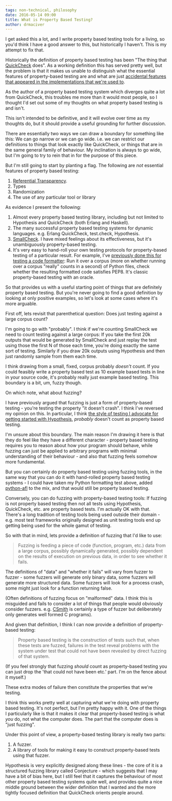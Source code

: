 ```yaml
---
tags: non-technical, philosophy
date: 2016-05-14 09:00
title: What is Property Based Testing?
author: drmaciver
---
```


I get asked this a lot, and I write property based testing tools for a living, so you'd think
I have a good answer to this, but historically I haven't. This is my attempt to fix that.

Historically the definition of property based testing has been "The thing that
[QuickCheck](../quickcheck-in-every-language/) does". As
a working definition this has served pretty well, but the problem is that it makes us unable
to distinguish what the essential features of property-based testing are and what are just
[accidental features that appeared in the implementations that we're used to](../referential-transparency/).

As the author of a property based testing system which diverges quite a lot from QuickCheck,
this troubles me more than it would most people, so I thought I'd set out some of my thoughts on
what property based testing is and isn't.

This isn't intended to be definitive, and it will evolve over time as my thoughts do, but
it should provide a useful grounding for further discussion.

<!--more-->

There are essentially two ways we can draw a boundary for something like this: We can go
narrow or we can go wide. i.e. we can restrict our definitions to things that look exactly
like QuickCheck, or things that are in the same general family of behaviour. My inclination
is always to go wide, but I'm going to try to rein that in for the purpose of this piece.

But I'm still going to start by planting a flag. The following are *not* essential features
of property based testing:

1. [Referential Transparency](../referential-transparency/).
2. Types
3. Randomization
4. The use of any particular tool or library

As evidence I present the following:

1. Almost every property based testing library, including but not limited to Hypothesis and
   QuickCheck (both Erlang and Haskell).
2. The many successful property based testing systems for dynamic languages. e.g. Erlang
   QuickCheck, test.check, Hypothesis.
3. [SmallCheck](https://hackage.haskell.org/package/smallcheck). I have mixed feelings about
   its effectiveness, but it's unambiguously property-based testing.
4. It's very easy to hand-roll your own testing protocols for property-based testing of a
   particular result. For example, I've [previously done this for testing a code formatter](
   http://www.drmaciver.com/2015/03/27-bugs-in-24-hours/): Run it over a corpus (more on
   whether running over a corpus "really" counts in a second) of Python files, check whether
   the resulting formatted code satisfies PEP8. It's classic property-based testing with an
   oracle.

So that provides us with a useful starting point of things that are definitely property based
testing. But you're never going to find a good definition by looking at only positive examples,
so let's look at some cases where it's more arguable.

First off, lets revisit that parenthetical question: Does just testing against a large corpus count?

I'm going to go with "probably". I think if we're counting SmallCheck we need to count testing
against a large corpus: If you take the first 20k outputs that would be generated by SmallCheck
and just replay the test using those the first N of those each time, you're doing exactly the
same sort of testing. Similarly if you draw 20k outputs using Hypothesis and then just randomly
sample from them each time.

I think drawing from a small, fixed, corpus probably *doesn't* count. If you could feasibly
write a property based test as 10 example based tests in line in your source code, it's
probably really just example based testing. This boundary is a bit, um, fuzzy though.

On which note, what about fuzzing?

I have previously argued that fuzzing is just a form of property-based testing - you're testing
the property "it doesn't crash". I think I've reversed my opinion on this. In particular, I think
[the style of testing I advocate for getting started with Hypothesis](../getting-started-with-hypothesis/), *probably* doesn't
count as property based testing.

I'm unsure about this boundary. The main reason I'm drawing it here is that they do feel like
they have a different character - property based testing requires you to reason about how your
program should behave, while fuzzing can just be applied to arbitrary programs with minimal
understanding of their behaviour - and also that fuzzing feels somehow more fundamental.

But you can certainly do property based testing using fuzzing tools, in the same way that you
can do it with hand-rolled property based testing systems - I could have taken my Python formatting
test above, added [python-afl](http://jwilk.net/software/python-afl) to the mix, and
that would still be property based testing.

Conversely, you can do fuzzing with property-based testing tools: If fuzzing is not property
based testing then not all tests using Hypothesis, QuickCheck, etc. are property based tests.
I'm actually OK with that. There's a long tradition of testing tools being used outside their
domain - e.g. most test frameworks originally designed as unit testing tools end up getting
being used for the whole gamut of testing.

So with that in mind, lets provide a definition of fuzzing that I'd like to use:

> Fuzzing is feeding a piece of code (function, program, etc.) data from a large corpus, possibly
> dynamically generated, possibly dependent on the results of execution on previous data, in
> order to see whether it fails.

The definitions of "data" and "whether it fails" will vary from fuzzer to fuzzer - some fuzzers
will generate only binary data, some fuzzers will generate more structured data. Some fuzzers
will look for a process crash, some might just look for a function returning false.

(Often definitions of fuzzing focus on "malformed" data. I think this is misguided and fails
to consider a lot of things that people would obviously consider fuzzers. e.g. [CSmith](https://embed.cs.utah.edu/csmith/)
is certainly a type of fuzzer but deliberately only generates well formed C programs).

And given that definition, I think I can now provide a definition of property-based testing:

> Property based testing is the construction of tests such that, when these tests are fuzzed,
> failures in the test reveal problems with the system under test that could not have been
> revealed by direct fuzzing of that system.

(If you feel strongly that fuzzing *should* count as property-based testing you can just drop
the 'that could not have been etc.' part. I'm on the fence about it myself.)

These extra modes of failure then constitute the properties that we're testing.

I think this works pretty well at capturing what we're doing with property based testing. It's
not perfect, but I'm pretty happy with it. One of the things I particularly like is that it makes
it clear that property-based testing is what *you* do, not what the computer does. The part
that the computer does is "just fuzzing".

Under this point of view, a property-based testing library is really two parts:

1. A fuzzer.
2. A library of tools for making it easy to construct property-based tests using that fuzzer.

Hypothesis is very explicitly designed along these lines - the core of it is a structured
fuzzing library called Conjecture - which suggests that I may have a bit of bias here, but
I still feel that it captures the behaviour of most other property based testing systems
quite well, and provides quite a nice middle ground between the wider definition that I
wanted and the more tightly focused definition that QuickCheck orients people around.
